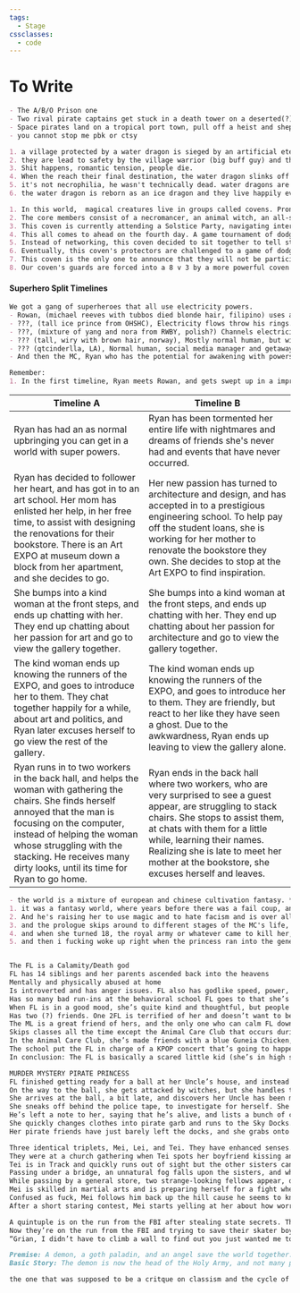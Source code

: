 ```yaml
---
tags:
  - Stage
cssclasses:
  - code
---
```

# To Write
```md unfold file:various-loose-ideas
- The A/B/O Prison one
- Two rival pirate captains get stuck in a death tower on a deserted(?) island and end up trauma bonding. The crews hate dad's side of the family (they are both dad's side of the family)
- Space pirates land on a tropical port town, pull off a heist and shepherd a rich girl back to daddy. The rich girl falls in love with the captain, but he only has eyes for his second mate. The second mate has her eyes on the prize.
- you cannot stop me pbk or ctsy
```

```md unfold file:unamed-dragons
1. a village protected by a water dragon is sieged by an artificial eternal winter,  and attacked by an enemy faction.
2. they are lead to safety by the village warrior (big buff guy) and their weaking water dragon in human form (blue haired twink).
3. Shit happens, romantic tension, people die.
4. When the reach their final destination, the water dragon slinks off into the wilderness and freezes to death. The warrior finds him and kisses his corpse, bringing him back to life with the firey passion of love or whatever.
5. it's not necrophilia, he wasn't technically dead. water dragons are like vampires in the cold.
6. the water dragon is reborn as an ice dragon and they live happily ever after or whatever.
```

```md unfold file:Chrysanthemum
1. In this world,  magical creatures live in groups called covens. Prone to war, each coven has a coalition of guards called "protectors" that are the first line of defense against any  enemy attacks. This story focuses on a coven of outcasts, consisting of 6 core members, 3 adolescents and 3 protectors.
2. The core members consist of a necromancer, an animal witch, an all-seeing sphinx, a harpy, a Xana (siren, spain) , an Echidna (snake woman, greek) and a **...** The protectors are a Phoenix, a Hippogriff and a Ki-Rin. The three children are were-beast siblings. The younger sister being 8 and mouthy, the older sister being 12 and deaf, and the older brother being 16 and emo. This story focus is between the love story between the Phoenix and the Necromancer. And the heartbreak of the Animal Witch.
3. This coven is currently attending a Solstice Party, navigating interpersonal drama and the talks of war. While this coven is viewed as unimportant, they were invited as an example to other dissenting covens of what might happen to them if the oppose those who were more powerful.
4. This all comes to ahead on the fourth day. A game tournament of dodge ball soccer is held between the Protectors of varying covens. The rules of the game is to score as many points as possible. Both the opposing teams nets and coven members give points for being hit. Adolescents are off limits.
5. Instead of networking, this coven decided to sit together to tell stories and play games. It eventually turns into an impromptu fashion show with the Harpy's magic trunk. While not participating, the Necromancer made sure to compliment everyone and clap excitedly when they found outfits they liked. Even the Protectors participated, caving to the jovial nature of the coven.
6. Eventually, this coven's protectors are challenged to a game of dodge ball soccer. Due to it being by a much more powerful coven, they could not refuse. The say their goodbyes and leave. The chatting between the coven continues. At one point, the necromancer notices that the children are getting into a dispute with the coven that challenged hers, and started to get up to go rescue them. 
7. This coven is the only one to announce that they will not be participating in the upcoming war.
8. Our coven's guards are forced into a 8 v 3 by a more powerful coven to embarrass us. While the guards kick ass, the rest of the coven chats leisurely amongst themselves.
```
 #### Superhero Split Timelines
 ```md unfold file:various-loose-ideas
 We got a gang of superheroes that all use electricity powers.
- Rowan, (michael reeves with tubbos died blonde hair, filipino) uses a katana to channel his electricity. He can also fly and has super athletics.
- ???, (tall ice prince from OHSHC), Electricity flows throw his rings. Increased intelligence, brains of the operations. has contingency plans for almost everything.
- ???, (mixture of yang and nora from RWBY, polish?) Channels electricity through her gauntlets, spunky and the mood setter. Dating ???.
- ??? (tall, wiry with brown hair, norway), Mostly normal human, but with increased luck. Dating April.
- ??? (qtcinderlla, LA), Normal human, social media manager and getaway driver. the millennial in the group of gen z
- And then the MC, Ryan who has the potential for awakening with powers.

Remember:
1. In the first timeline, Ryan meets Rowan, and gets swept up in a impromptu superhero mission. The two end up being separated from the rest of the group, and captured. They get tortured, and Ryan suffers the worst of it, (being human and all). Rowan eventually escapes with Ryan's help. And to get her out, has to turn himself in to the police, who was behind this whole mess. ??? Picks her up in her car, and Ryan ends up falling asleep. (Timeline ends.)
```

| Timeline A                                                                                                                                                                                                                                                                                          | Timeline B                                                                                                                                                                                                                                                                                                    |
| --------------------------------------------------------------------------------------------------------------------------------------------------------------------------------------------------------------------------------------------------------------------------------------------------- | ------------------------------------------------------------------------------------------------------------------------------------------------------------------------------------------------------------------------------------------------------------------------------------------------------------- |
| Ryan has had an as normal upbringing you can get in a world with super powers.                                                                                                                                                                                                                      | Ryan has been tormented her entire life with nightmares and dreams of friends she's never had and events that have never occurred.                                                                                                                                                                            |
| Ryan has decided to follower her heart, and has got in to an art school. Her mom has enlisted her help, in her free time, to assist with designing the renovations for their bookstore. There is an Art EXPO at museum down a block from her apartment, and she decides to go.                      | Her new passion has turned to architecture and design, and has accepted in to a prestigious engineering school. To help pay off the student loans, she is working for her mother to renovate the bookstore they own. She decides to stop at the Art EXPO to find inspiration.                                 |
| She bumps into a kind woman at the front steps, and ends up chatting with her. They end up chatting about her passion for art and go to view the gallery together.                                                                                                                                  | She bumps into a kind woman at the front steps, and ends up chatting with her. They end up chatting about her passion for architecture and go to view the gallery together.                                                                                                                                   |
| The kind woman ends up knowing the runners of the EXPO, and goes to introduce her to them. They chat together happily for a while, about art and politics, and Ryan later excuses herself to go view the rest of the gallery.                                                                       | The kind woman ends up knowing the runners of the EXPO, and goes to introduce her to them. They are friendly, but react to her like they have seen a ghost. Due to the awkwardness,  Ryan ends up leaving to view the gallery alone.                                                                          |
| Ryan runs in to two workers in the back hall, and helps the woman with gathering the chairs. She finds herself annoyed that the man is focusing on the computer, instead of helping the woman whose struggling with the stacking. He receives many dirty looks, until its time for Ryan to go home. | Ryan ends in the back hall where two workers, who are very surprised to see a guest appear, are struggling to stack chairs. She stops to assist them, at chats with them for a little while, learning their names. Realizing she is late to meet her mother at the bookstore, she excuses herself and leaves. |

```md unfold file:reviving-the-failed-coup
- the world is a mixture of european and chinese cultivation fantasy. **(the bad guys are european)**
1. it was a fantasy world, where years before there was a fail coup, and for the prologue we follow the last imperial mage who worked for the coup and the princess that he ~~stole~~ rescued
2. And he's raising her to use magic and to hate facism and is over all a really cool dude. And they live in this giant sentient tree whose also gotten in on the child rearing 
3. and the prologue skips around to different stages of the MC's life, and when her magic settled in her specialty she was able to create powerful weapons without depleting her mana nearly at all 
4. and when she turned 18, the royal army or whatever came to kill her, and the mage sacrificed himself by suicide bombing and killed like, half of the army **(go dad!)** and it was very sad and the background music fit the mood perfectly
5. and then i fucking woke up right when the princess ran into the general of the army who killed her dad, as the said general was *wearing parts of his clothes like a trophy*
```

```md unfold file:tora-tora
```

```md unfold file:calamity-god-highschool
The FL is a Calamity/Death god
FL has 14 siblings and her parents ascended back into the heavens
Mentally and physically abused at home
Is introverted and has anger issues. FL also has godlike speed, power, and strength. None of these things mix well.
Has so many bad run-ins at the behavioral school FL goes to that she’s known as the school’s “mad dog” because she has put many many kids in the hospital.
When FL is in a good mood, she’s quite kind and thoughtful, but people always try to fight her when she’s in these moods so they don’t last long.
Has two (?) friends. One 2FL is terrified of her and doesn’t want to be around her at all.
The ML is a great friend of hers, and the only one who can calm FL down. FL doesn’t like fighting and no one tends to start them around the ML, so she sticks around him. They hang out a lot after school because FL doesn’t like going home. The ML knows there’s a lot more to the FL than the “mad dog” persona that was forced on her by the school and he’s trying to help her find it.
Skips classes all the time except the Animal Care Club that occurs during the school day. The club is run by two teachers who the FL likes, and two other students attend. She doesn’t interact with one of the students, but the other girl gets on her nerves. The 2FL is a huge fucking bitch to FL.
In the Animal Care Club, she’s made friends with a blue Guneia Chicken, and they can’t be separated. She would kill for him. His name is Henry. She spends most of the school day wandering around the halls with him, waiting for her best friend to get out of class so she can hang out with him.
The school put the FL in charge of a KPOP concert that’s going to happen at the school, and she doesn’t want to do it. She doesn’t even listen to KPOP for fucks sake! The other students don’t want her to do it and made it very apparent that she’ll “just fuck everything up”. However, the other students’ insistence that she’d ruin everything makes her want to do things perfectly. She’s enlisted the help of the ML AND the chicken to help her. (I DONT KNOW WHERE THIS STORYLINE CAME FROM, IT’S JUST WHAT WAS HAPPENING IN THE DREAM)  
In conclusion: The FL is basically a scared little kid (she’s in high school lmao but in god years) who has a horrible home life and a horrible school life. And she’s been backed into so many corners she’s lashing out at everyone, and everyone tries to push her more and more into the corner. When no one is bothering her, she’s sweet and kind, but the only people who get to see that are her Animal Care teachers and her best friend.
```

```md unfold file:murder-mystery-pirate-princess
MURDER MYSTERY PIRATE PRINCESS
FL finished getting ready for a ball at her Uncle’s house, and instead of taking the car with the rest of the Royal Family, she decides to walk.
On the way to the ball, she gets attacked by witches, but she handles them quickly and throws them over the barrier of the sky island so she doesn’t have to deal with the police.
She arrives at the ball, a bit late, and discovers her Uncle has been murdered! Her favorite uncle too :c
She sneaks off behind the police tape, to investigate for herself. She discovers many secret passageways and ends up in her Uncle’s secret office.
He’s left a note to her, saying that he’s alive, and lists a bunch of clues of where to find him.
She quickly changes clothes into pirate garb and runs to the Sky Docks.
Her pirate friends have just barely left the docks, and she grabs onto a magical rope they throw out to her and swings across the Abyss, and lands on their colossal boat.
```

```md unfold file:monsters-and-men
Three identical triplets, Mei, Lei, and Tei. They have enhanced senses. Mei has enhanced scent, Lei has enhanced hearing, and Tei has enhanced sight. We are Mei. Mei is the oldest.
They were at a church gathering when Tei spots her boyfriend kissing another girl. Leaving their mother behind, the three sisters take chase of him and he leads them into the woods.
Tei is in Track and quickly runs out of sight but the other sisters can still track her using her gift. Suddenly, they lose track of her and end up at a fork in the road. The sun is rapidly sinking, and with a hasty decision, Mei and Lei head to the right.
Passing under a bridge, an unnatural fog falls upon the sisters, and when it’s lifted, Lei is gone. Lowkey freaking out that both her sisters are gone, Mei heads into a strange town that is stuck in a permanent night to look for her.
While passing by a general store, two strange-looking fellows appear, demanding she gives them compensation. One is short and fat and has three eyes. The other is tall and skinny and has two. Both have multiple yellow tusks protruding from their mouths.
Mei is skilled in martial arts and is preparing herself for a fight when a tall normal-seeming man who smells like apples comes down from the hills and interrupts them. He scares the two men off, and says to Mei, “Lei, I said not to come down here on your own.”
Confused as fuck, Mei follows him back up the hill cause he seems to know her sister. She arrives at an apple orchard and standing around a few cars are more normal-seeming people. They keep calling her Lei, and she’s still confused until the sister in question suddenly comes out of a nearby building.
After a short staring contest, Mei starts yelling at her about how worried she was. And Lei keeps saying she has no clue who she is. But Mei has known this girl since the womb and can tell when she’s lying. And the people around them can also tell because they’re literally identical. Lei storms off, and Mei goes to have a breakdown in a nearby shack.
```

```md unfold file:communist-polyams
A quintuple is on the run from the FBI after stealing state secrets. They run into a big poly group of skater boys, and they chill with them for a while. However the FBI got the drop on them, and they had to run, leaving the skater boys in the clutches of the government.
Now they’re on the run from the FBI and trying to save their skater boyfriends. They run into a farm that is suspiciously like ​​Katoa Ranch from Wynncraft. After a lot of running around and parkour to get to the loft in the barn where they meet Grian. He challenges them to do his super hard parkour before giving them a plane trip out of there.
“Grian, I didn’t have to climb a wall to find out you just wanted me to go out the door and to left”.
```

```md unfold file:angels-and-demons-i-guess
Premise: A demon, a goth paladin, and an angel save the world together. The demon and angel get along. The demon and paladin have a lot of sexual tension that they get out with arguing.
Basic Story: The demon is now the head of the Holy Army, and not many people are happy about it. She must do a ritual at a certain spot, or all of the plains will be destroyed. She and a small group of knights, including the royal paladin and her partnered angel arrive in the location by bus. The angel (who happens to be Min Yoongi), runs into his partners, so he hangs back a little to say goodbye to them (just in case). The rest of the group heads to the location, and sets up shop, preparing for the ritual. The demon and paladin are arguing the entire time. However, the end of the world event starts sooner than predicted, so the demon puts in more magical power than predicted into sealing the cataclysm, and collapses. The army members refuse to open a path for the angel to get to them and heal her, because of the prejudice against demons. The paladin, whom the army expected to be on their side, gets extremely pissed off and orders them to move, reminding them that he’s the second in command, and when the demon is out of commission, his word is the law. They move, and the angel commits a taboo of healing a demon and is cast out of heaven. When the demon comes too, she’s pissed at god, so she and the paladin go up (helicopter) to heaven, and the demon breaks in and demands that god reinstates the angel. After a day of arguing, god agrees, but only if the demon has a sparring match with her. It turns out, that god is a sub lesbian that just wants to be pinned down sometimes. The demon wins, the angel gets a promotion to Archangel (let's go Yoongi), and the Paladin lets go of his prejudices, and they’re all friends in the end.
```

```md unfold file:capptailism
the one that was supposed to be a critque on classism and the cycle of poverty, but this guy watched his only friend get executed and now is obsessed with taking care of her zombie
```